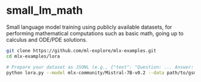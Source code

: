 # small_lm_math
Small language model training using publicly available datasets, for performing mathematical computations such as basic math, going up to calculus and ODE/PDE solutions.

```bash
git clone https://github.com/ml-explore/mlx-examples.git
cd mlx-examples/lora

```

```bash
# Prepare your dataset as JSONL (e.g., {"text": "Question: ... Answer: ..."})
python lora.py --model mlx-community/Mistral-7B-v0.2 --data path/to/gsm8k.jsonl --train
```

